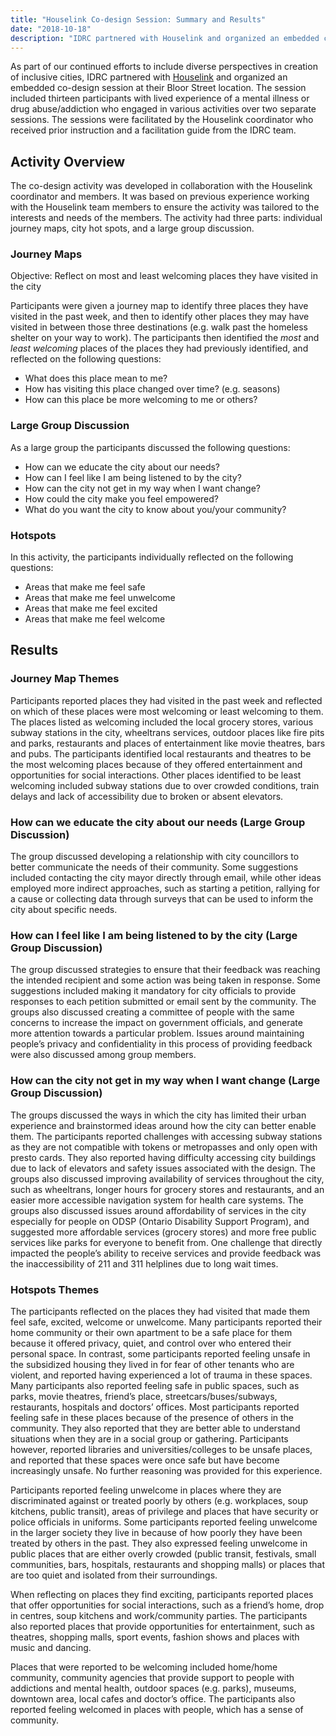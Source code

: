 ```yaml
---
title: "Houselink Co-design Session: Summary and Results"
date: "2018-10-18"
description: "IDRC partnered with Houselink and organized an embedded co-design session at their Bloor Street location. The session included thirteen participants with lived experience of a mental illness or drug abuse/addiction who engaged in various activities over two separate sessions."
---
```


As part of our continued efforts to include diverse perspectives in creation of inclusive cities, IDRC partnered with [Houselink](http://www.houselink.on.ca/) and organized an embedded co-design session at their Bloor Street location. The session included thirteen participants with lived experience of a mental illness or drug abuse/addiction who engaged in various activities over two separate sessions. The sessions were facilitated by the Houselink coordinator who received prior instruction and a facilitation
guide from the IDRC team.

## Activity Overview

The co-design activity was developed in collaboration with the Houselink coordinator and members. It was based on previous experience working with the Houselink team members to ensure the activity was tailored to the interests and needs of the members. The activity had three parts: individual journey maps, city hot spots, and a large group discussion.

### Journey Maps

Objective: Reflect on most and least welcoming places they have visited in the city

Participants were given a journey map to identify three places they have visited in the past week, and then to identify other places they may have visited in between those three destinations (e.g. walk past the homeless shelter on your way to work). The participants then identified the *most* and *least welcoming* places of the places they had previously identified, and reflected on the following questions:

- What does this place mean to me?
- How has visiting this place changed over time? (e.g. seasons)
- How can this place be more welcoming to me or others?

### Large Group Discussion

As a large group the participants discussed the following questions:

- How can we educate the city about our needs?
- How can I feel like I am being listened to by the city?
- How can the city not get in my way when I want change?
- How could the city make you feel empowered?
- What do you want the city to know about you/your community?

### Hotspots

In this activity, the participants individually reflected on the following questions:

- Areas that make me feel safe
- Areas that make me feel unwelcome
- Areas that make me feel excited
- Areas that make me feel welcome

## Results

### Journey Map Themes

Participants reported places they had visited in the past week and reflected on which of these places were most welcoming or least welcoming to them. The places listed as welcoming included the local grocery stores, various subway stations in the city, wheeltrans services, outdoor places like fire pits and parks, restaurants and places of entertainment like movie theatres, bars and pubs. The participants identified local restaurants and theatres to be the most welcoming places because of they offered entertainment and opportunities for social interactions. Other places identified to be least welcoming included subway stations due to over crowded conditions, train delays and lack of accessibility due to broken or absent elevators.

### How can we educate the city about our needs (Large Group Discussion)

The group discussed developing a relationship with city councillors to better communicate the needs of their community. Some suggestions included contacting the city mayor directly through email, while other ideas employed more indirect approaches, such as starting a petition, rallying for a cause or collecting data through surveys that can be used to inform the city about specific needs.

### How can I feel like I am being listened to by the city (Large Group Discussion)

The group discussed strategies to ensure that their feedback was reaching the intended recipient and some action was being taken in response. Some suggestions included making it mandatory for city officials to provide responses to each petition submitted or email sent by the community. The groups also discussed creating a committee of people with the same concerns to increase the impact on government officials, and generate more attention towards a particular problem. Issues around maintaining people’s privacy and confidentiality in this process of providing feedback were also discussed among group members.

### How can the city not get in my way when I want change (Large Group Discussion)

The groups discussed the ways in which the city has limited their urban experience and brainstormed ideas around how the city can better enable them. The participants reported challenges with accessing subway stations as they are not compatible with tokens or metropasses and only open with presto cards. They also reported having difficulty accessing city buildings due to lack of elevators and safety issues associated with the design. The groups also discussed improving availability of services throughout the city, such as wheeltrans, longer hours for grocery stores and restaurants, and an easier more accessible navigation system for health care systems. The groups also discussed issues around affordability of services in the city especially for people on ODSP (Ontario Disability Support Program), and suggested more affordable services (grocery stores) and more free public services like parks for everyone to benefit from. One challenge that directly impacted the people’s ability to receive services and provide feedback was the inaccessibility of 211 and 311 helplines due to long wait times.

### Hotspots Themes

The participants reflected on the places they had visited that made them feel safe, excited, welcome or unwelcome. Many participants reported their home community or their own apartment to be a safe place for them because it offered privacy, quiet, and control over who entered their personal space. In contrast, some participants reported feeling unsafe in the subsidized housing they lived in for fear of other tenants who are violent, and reported having experienced a lot of trauma in these spaces. Many participants also reported feeling safe in public spaces, such as parks, movie theatres, friend’s place, streetcars/buses/subways, restaurants, hospitals and doctors’ offices. Most participants reported feeling safe in these places because of the presence of others in the community. They also reported that they are better able to understand situations when they are in a social group or gathering. Participants however, reported libraries and universities/colleges to be unsafe places, and reported that these spaces were once safe but have become increasingly unsafe. No further reasoning was provided for this experience.

Participants reported feeling unwelcome in places where they are discriminated against or treated poorly by others (e.g. workplaces, soup kitchens, public transit), areas of privilege and places that have security or police officials in uniforms. Some participants reported feeling unwelcome in the larger society they live in because of how poorly they have been treated by others in the past. They also expressed feeling unwelcome in public places that are either overly crowded (public transit, festivals, small communities, bars, hospitals, restaurants and shopping malls) or places that are too quiet and isolated from their surroundings.

When reflecting on places they find exciting, participants reported places that offer opportunities for social interactions, such as a friend’s home, drop in centres, soup kitchens and work/community parties. The participants also reported places that provide opportunities for entertainment, such as theatres, shopping malls, sport events, fashion shows and places with music and dancing.

Places that were reported to be welcoming included home/home community, community agencies that provide support to people with addictions and mental health, outdoor spaces (e.g. parks), museums, downtown area, local cafes and doctor’s office. The participants also reported feeling welcomed in places with people, which has  a sense of community.
